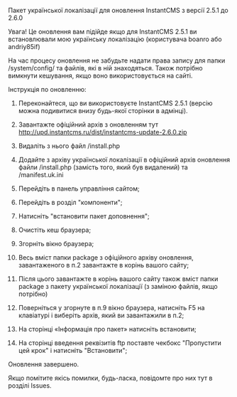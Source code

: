 Пакет української локалізації для оновлення InstantCMS з версії 2.5.1 до 2.6.0

Увага! Це оновлення вам підійде якщо для InstantCMS 2.5.1 ви встановлювали мою українську локалізацію (користувача boanro або andriy85if)

На час процесу оновлення не забудьте надати права запису для папки /system/config/ та файлів, які в ній знаходяться. Також потрібно вимкнути кешування, якщо воно використовується на сайті.

Інструкція по оновленню:

1. Переконайтеся, що ви використовуєте InstantCMS 2.5.1 (версію можна подивитися внизу будь-якої сторінки в адмінці).

2. Завантажте офіційний архів з оновленням тут http://upd.instantcms.ru/dist/instantcms-update-2.6.0.zip

3. Видаліть з нього файл /install.php

4. Додайте з архіву української локалізації в офіційний архів оновлення файли /install.php (замість того, який був видалений) та /manifest.uk.ini

5. Перейдіть в панель управління сайтом;

6. Перейдіть в розділ "компоненти";

7. Натисніть "встановити пакет доповнення";

8. Очистіть кеш браузера;
    
9. Згорніть вікно браузера;

10. Весь вміст папки package з офіційного архіву оновлення, завантаженого в п.2 завантажте в корінь вашого сайту;

11. Після цього завантажте в корінь вашого сайту також вміст папки package з пакету української локалізації (з заміною файлів, якщо потрібно)

12. Поверніться у згорнуте в п.9 вікно браузера, натисніть F5 на клавіатурі і виберіть архів, який ви завантажили в п.2;

13. На сторінці «Інформація про пакет» натисніть встановити;

14. На сторінці введення реквізитів ftp поставте чекбокс "Пропустити цей крок" і натисніть "Встановити";
    
Оновлення завершено.

Якщо помітите якісь помилки, будь-ласка, повідомте про них тут в розділі Issues.

